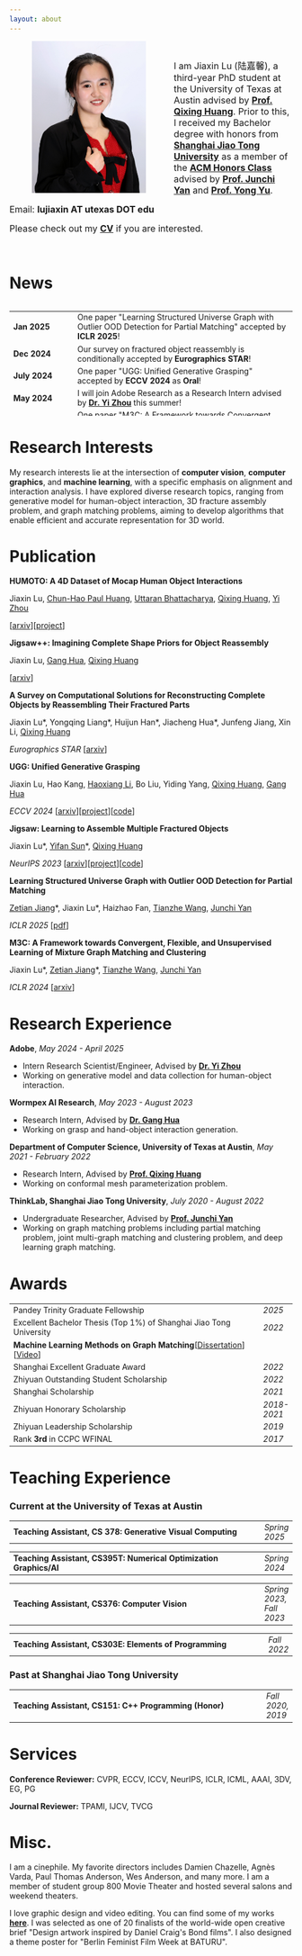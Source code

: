 ```yaml
---
layout: about
---
```


<div><img align="left" src="assets\img\conference.JPG" height="270" style="margin-right:50px;margin-left:40px;border:0px solid #eee;" /> </div>

<br/>

<p><font size='3.5'>I am Jiaxin Lu (陆嘉馨), a third-year PhD student at the University of Texas at Austin advised by <a href="https://www.cs.utexas.edu/~huangqx/"><b>Prof. Qixing Huang</b></a>. Prior to this, I received my Bachelor degree with honors from <a href="https://www.sjtu.edu.cn"><b>Shanghai Jiao Tong University</b></a> as a member of the <a href="https://acm.sjtu.edu.cn/home"><b>ACM Honors Class</b></a> advised by <a href="https://thinklab.sjtu.edu.cn/"><b>Prof. Junchi Yan</b></a> and <a href="http://apex.sjtu.edu.cn/members/yyu"><b>Prof. Yong Yu</b></a>.</font></p>

<p><font size='3.5'>Email: <b>lujiaxin AT utexas DOT edu</b> </font></p>

<p><font size='3.5'>Please check out my <b><a href="Jiaxin_Lu_CV.pdf">CV</a></b> if you are interested.</font></p>

<br/>

# News
<div style="overflow-y:auto; max-height:200px;">
<table frame="void" rules="none" border="0">
    <tr>
        <td width="100"><b>Jan 2025</b></td>
        <td>One paper "Learning Structured Universe Graph with Outlier OOD Detection for Partial Matching" accepted by <b>ICLR 2025</b>!</td>
    </tr>
    <tr>
        <td width="100"><b>Dec 2024</b></td>
        <td>Our survey on fractured object reassembly is conditionally accepted by <b>Eurographics STAR</b>!</td>
    </tr>
    <tr>
        <td width="100"><b>July 2024</b></td>
        <td>One paper "UGG: Unified Generative Grasping" accepted by <b>ECCV 2024</b> as <b>Oral</b>!</td>
    </tr>
    <tr>
        <td width="100"><b>May 2024</b></td>
        <td>I will join Adobe Research as a Research Intern advised by <a href="https://zhouyisjtu.github.io/"><b>Dr. Yi Zhou</b></a> this summer!</td>
    </tr>
    <tr>
        <td width="100"><b>Jan 2024</b></td>
        <td>One paper "M3C: A Framework towards Convergent, Flexible, and Unsupervised Learning of Mixture Graph Matching and Clustering" accepted by <b>ICLR 2024</b>!</td>
    </tr>
    <tr>
        <td width="100"><b>Sept 2023</b></td>
        <td>One paper "Jigsaw: Learning to Assemble Multiple Fractured Objects" accepted by <b>NeurIPS 2023</b>!</td>
    </tr>
    <tr>
        <td width="100"><b>May 2023</b></td>
        <td>I will join Wormpex AI Research Institute as a Research Intern advised by <a href="https://www.ganghua.org"><b>Dr. Gang Hua</b></a> this summer.</td>
    </tr>
    <tr>
        <td width="100"><b>Jun 2022</b></td>
        <td>Graduated!!! I graduated with Zhiyuan Honor Degree of Bachelor of Engineering in Computer Science and Technology. I also won Shanghai Excellent Graduate Award and Zhiyuan Outstanding Student Scholarship.</td>
    </tr>
    <tr>
        <td width="100"><b>Jun 2022</b></td>
        <td>My bachelor thesis <b>'Machine Learning Methods on Graph Matching'</b> is awarded the prize of 2022 Excellent Bachelor Thesis (Top 1%) of Shanghai Jiao Tong University. <a href="https://sjcg.jwc.sjtu.edu.cn/481/2022/2022/Dissertation.html">Dissertation</a> and <a href="https://sjcg.jwc.sjtu.edu.cn/481/29/29/Video.html">video</a> are available (in Chinese)! </td>
    </tr>
    <tr>
        <td width="100"><b>Mar 2022</b></td>
        <td>I will be joining UT Austin as a PhD student starting 22Fall!</td>
    </tr>
</table>
</div>


# Research Interests

My research interests lie at the intersection of **computer vision**, **computer graphics**, and **machine learning**, with a specific emphasis on alignment and interaction analysis. I have explored diverse research topics, ranging from generative model for human-object interaction, 3D fracture assembly problem, and graph matching problems, aiming to develop algorithms that enable efficient and accurate representation for 3D world.

# Publication

**HUMOTO: A 4D Dataset of Mocap Human Object Interactions**

Jiaxin Lu, [Chun-Hao Paul Huang](https://paulchhuang.wixsite.com/chhuang), [Uttaran Bhattacharya](https://uttaranb127.github.io/), [Qixing Huang](https://www.cs.utexas.edu/~huangqx/), [Yi Zhou](https://zhouyisjtu.github.io/)

[[arxiv](https://arxiv.org/abs/2504.10414)][[project](https://jiaxin-lu.github.io/humoto/)]

**Jigsaw++: Imagining Complete Shape Priors for Object Reassembly**

Jiaxin Lu, [Gang Hua](https://www.ganghua.org/), [Qixing Huang](https://www.cs.utexas.edu/~huangqx/)

[[arxiv](https://arxiv.org/abs/2410.11816)]

**A Survey on Computational Solutions for Reconstructing Complete Objects by Reassembling Their Fractured Parts**

Jiaxin Lu&#42;, Yongqing Liang&#42;, Huijun Han&#42;, Jiacheng Hua&#42;, Junfeng Jiang, Xin Li, [Qixing Huang](https://www.cs.utexas.edu/~huangqx/)

*Eurographics STAR* [[arxiv](https://arxiv.org/abs/2410.14770)]


**UGG: Unified Generative Grasping**

Jiaxin Lu, Hao Kang, [Haoxiang Li](https://blog.haoxiang.org/haoxiang.html), Bo Liu, Yiding Yang, [Qixing Huang](https://www.cs.utexas.edu/~huangqx/), [Gang Hua](https://www.ganghua.org/)

*ECCV 2024* [[arxiv](https://arxiv.org/abs/2311.16917)][[project](https://jiaxin-lu.github.io/ugg/)][[code](https://github.com/Jiaxin-Lu/ugg)]

**Jigsaw: Learning to Assemble Multiple Fractured Objects**

Jiaxin Lu&#42;, [Yifan Sun](https://yifansun12.wixsite.com/mysite)&#42;, [Qixing Huang](https://www.cs.utexas.edu/~huangqx/)

*NeurIPS 2023* [[arxiv](https://arxiv.org/abs/2305.17975)][[project](https://jiaxin-lu.github.io/Jigsaw/)][[code](https://github.com/Jiaxin-Lu/Jigsaw)]

**Learning Structured Universe Graph with Outlier OOD Detection for Partial Matching**

[Zetian Jiang](https://sites.google.com/view/zetianjiang)&#42;, Jiaxin Lu&#42;, Haizhao Fan, [Tianzhe Wang](https://sites.google.com/view/tianzhe-wang/home), [Junchi Yan](https://thinklab.sjtu.edu.cn/)

*ICLR 2025* [[pdf](https://openreview.net/pdf?id=dmjQLHufev)]

**M3C: A Framework towards Convergent, Flexible, and Unsupervised Learning of Mixture Graph Matching and Clustering**

Jiaxin Lu&#42;, [Zetian Jiang](https://sites.google.com/view/zetianjiang)&#42;, [Tianzhe Wang](https://sites.google.com/view/tianzhe-wang/home), [Junchi Yan](https://thinklab.sjtu.edu.cn/)

*ICLR 2024* [[arxiv](https://arxiv.org/abs/2310.18444)]

# Research Experience

**Adobe**, *May 2024 - April 2025*

* Intern Research Scientist/Engineer, Advised by [**Dr. Yi Zhou**](https://zhouyisjtu.github.io/)
* Working on generative model and data collection for human-object interaction.

**Wormpex AI Research**, *May 2023 - August 2023*

* Research Intern, Advised by [**Dr. Gang Hua**](https://www.ganghua.org/)
* Working on grasp and hand-object interaction generation.

**Department of Computer Science, University of Texas at Austin**, *May 2021 - February 2022*

* Research Intern, Advised by [**Prof. Qixing Huang**](https://www.cs.utexas.edu/~huangqx/)
* Working on conformal mesh parameterization problem. 

**ThinkLab, Shanghai Jiao Tong University**, *July 2020 - August 2022*

* Undergraduate Researcher, Advised by [**Prof. Junchi Yan**](https://thinklab.sjtu.edu.cn/)
* Working on graph matching problems including partial matching problem, joint multi-graph matching and clustering problem, and deep learning graph matching.

# Awards

<table frame="void" rules="none" border="0">
    <tr>
        <td width="600">Pandey Trinity Graduate Fellowship</td>
        <td><i>2025</i></td>
    </tr>
    <tr>
        <td width="600">Excellent Bachelor Thesis (Top 1%) of Shanghai Jiao Tong University</td>
        <td><i>2022</i></td>
    </tr>
    <tr>
        <td width="600"> <b>Machine Learning Methods on Graph Matching</b>[<a href="https://sjcg.jwc.sjtu.edu.cn/481/2022/2022/Dissertation.html">Dissertation</a>][<a href="https://sjcg.jwc.sjtu.edu.cn/481/29/29/Video.html">Video</a>]</td>
    </tr>
    <tr>
        <td width="600">Shanghai Excellent Graduate Award</td>
        <td><i>2022</i></td>
    </tr>
    <tr>
        <td width="600">Zhiyuan Outstanding Student Scholarship</td>
        <td><i>2022</i></td>
    </tr>
    <tr>
        <td width="600">Shanghai Scholarship</td>
        <td><i>2021</i></td>
    </tr>
    <tr>
    	<td width="600">Zhiyuan Honorary Scholarship</td>
    	<td><i>2018-2021</i></td>
    </tr>
    <tr>
        <td width="600">Zhiyuan Leadership Scholarship</td>
        <td><i>2019</i></td>
    </tr>
    <tr>
        <td width="600">Rank <b>3rd</b> in CCPC WFINAL</td>
        <td><i>2017</i></td>
    </tr>
</table>



# Teaching Experience

### Current at the University of Texas at Austin
<table frame="void" rules="none" border="0">
    <tr>
        <td width="600"><b>Teaching Assistant, CS 378: Generative Visual Computing</b></td>
        <td><i>Spring 2025</i></td>
    </tr>
</table>

<table frame="void" rules="none" border="0">
    <tr>
        <td width="600"><b>Teaching Assistant, CS395T: Numerical Optimization Graphics/AI</b></td>
        <td><i>Spring 2024</i></td>
    </tr>
</table>

<table frame="void" rules="none" border="0">
    <tr>
        <td width="600"><b>Teaching Assistant, CS376: Computer Vision</b></td>
        <td><i>Spring 2023, Fall 2023</i></td>
    </tr>
</table>

<table frame="void" rules="none" border="0">
    <tr>
        <td width="600"><b>Teaching Assistant, CS303E: Elements of Programming</b></td>
        <td><i>Fall 2022</i></td>
    </tr>
</table>

### Past at Shanghai Jiao Tong University
<table frame="void" rules="none" border="0">
    <tr>
        <td width="600"><b>Teaching Assistant, CS151: C++ Programming (Honor)</b></td>
        <td><i>Fall 2020, 2019</i></td>
    </tr>
</table>

# Services

**Conference Reviewer:** CVPR, ECCV, ICCV, NeurIPS, ICLR, ICML, AAAI, 3DV, EG, PG

**Journal Reviewer:** TPAMI, IJCV, TVCG

# Misc.

I am a cinephile. My favorite directors includes Damien Chazelle, Agnès Varda, Paul Thomas Anderson, Wes Anderson, and many more. I am a member of student group 800 Movie Theater and hosted several salons and weekend theaters.

I love graphic design and video editing. You can find some of my works [**here**](gallery). I was selected as one of 20 finalists of the world-wide open creative brief "Design artwork inspired by Daniel Craig's Bond films". I also designed a theme poster for "Berlin Feminist Film Week at BATURU".

